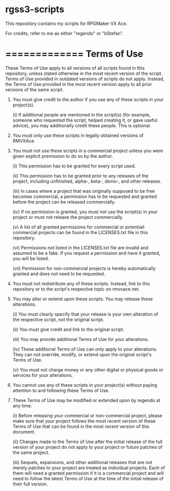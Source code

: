 rgss3-scripts
=============

This repository contains my scripts for RPGMaker VX Ace.

For credits, refer to me as either "regendo" or "bStefan".

=============
Terms of Use
=============

These Terms of Use apply to all versions of all scripts found in this repository, unless stated otherwise in the most recent version of
the script. Terms of Use provided in outdated versions of scripts do not apply. Instead, the Terms of Use provided in the most recent
version apply to all prior versions of the same script.

1. You must give credit to the author if you use any of these scripts in your project(s).

   (i)   If additional people are mentioned in the script(s) (for example, someone who
         requested the script, helped creating it, or gave useful advice), you may
         additionally credit these people. This is optional.
2. You must only use these scripts in legally obtained versions of RMVXAce.
3. You must not use these scripts in a commercial project unless you were
   given explicit premission to do so by the author.
   
   (i)   This permission has to be granted for every script used.
   
   (ii)  This permission has to be granted prior to any releases of the project,
         including unfinished, alpha-, beta-, demo-, and other releases.
         
   (iii)  In cases where a project that was originally supposed to be free
         becomes commercial, a permission has to be requested and granted
         before the project can be released commercially.
   
   (iv) If no permission is granted, you must not use the script(s) in
         your project or must not release the project commercially.
         
   (v)  A list of all granted permissions for commercial or potentiall commercial
         projects can be found in the LICENSES.txt file in this repository.
         
   (vi) Permissions not listed in the LICENSES.txt file are invalid and assumed
         to be a fake. If you request a permission and have it granted, you will
         be listed.
   
   (vii) Permission for non-commercial projects is hereby automatically granted
         and does not need to be requested.
4. You must not redistribute any of these scripts. Instead, link to this repository or
   to the script's respective topic on rmvxace.net.
5. You may alter or extend upon these scripts. You may release these alterations.
   
   (i)   You must clearly specify that your release is your own alteration
         of the respective script, not the original script.
   
   (ii)  You must give credit and link to the original script.
   
   (iii) You may provide additional Terms of Use for your alterations.
   
   (iv)  These additional Terms of Use can only apply to your alterations.
         They can not override, modify, or extend upon the original script's Terms of Use.
   
   (v)   You must not charge money or any other digital or physical goods or
         services for your alterations.
6. You cannot use any of these scripts in your project(s) without paying attention
   to and following these Terms of Use.
7. These Terms of Use may be modified or extended upon by regendo at any time.

    (i)   Before releasing your commercial or non-commercial project, please make sure
          that your project follows the most recent version of these Terms of Use that
          can be found in the most recent version of this document.
          
    (ii)  Changes made to the Terms of Use after the initial release of the full version
          of your project do not apply to your project or future patches of the same project.
          
    (iii) Sequels, expansions, and other additional releases that are not merely patches to
          your project are treated as individual projects. Each of them will need a granted
          permission if it is a commercial project and will need to follow the latest Terms of Use
          at the time of the initial release of their full version.

